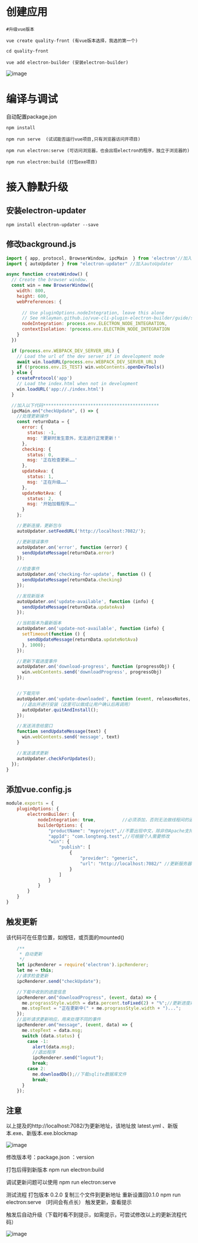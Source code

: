



# 创建应用

```shell
#升级vue版本

vue create quality-front (有vue版本选择，我选的第一个)

cd quality-front

vue add electron-builder (安装electron-builder)
```
![image](https://user-images.githubusercontent.com/36943744/120418403-0a93cf80-c393-11eb-8686-a497f2e82c0d.png)


# 编译与调试

自动配置package.jon

```shell
npm install

npm run serve  (试试能否运行vue项目,只有浏览器访问开项目)

npm run electron:serve (可访问浏览器，也会出现electron的程序，独立于浏览器的)

npm run electron:build (打包exe项目)
```



# 接入静默升级

## 安装electron-updater

```shell
npm install electron-updater --save
```

## 修改background.js

```js
import { app, protocol, BrowserWindow, ipcMain  } from 'electron'//加入ipcMain
import { autoUpdater } from "electron-updater" //加入autoUpdater

async function createWindow() {
  // Create the browser window.
  const win = new BrowserWindow({
    width: 800,
    height: 600,
    webPreferences: {
      
      // Use pluginOptions.nodeIntegration, leave this alone
      // See nklayman.github.io/vue-cli-plugin-electron-builder/guide/security.html#node-integration for more info
      nodeIntegration: process.env.ELECTRON_NODE_INTEGRATION,
      contextIsolation: !process.env.ELECTRON_NODE_INTEGRATION
    }
  })

  if (process.env.WEBPACK_DEV_SERVER_URL) {
    // Load the url of the dev server if in development mode
    await win.loadURL(process.env.WEBPACK_DEV_SERVER_URL)
    if (!process.env.IS_TEST) win.webContents.openDevTools()
  } else {
    createProtocol('app')
    // Load the index.html when not in development
    win.loadURL('app://./index.html')
  }

  //加入以下代码********************************************
  ipcMain.on("checkUpdate", () => {
    //处理更新操作
    const returnData = {
      error: {
        status: -1,
        msg: '更新时发生意外，无法进行正常更新！'
      },
      checking: {
        status: 0,
        msg: '正在检查更新……'
      },
      updateAva: {
        status: 1,
        msg: '正在升级……'
      },
      updateNotAva: {
        status: 2,
        msg: '开始加载程序……'
      }
    };

    //更新连接，更新包与
    autoUpdater.setFeedURL('http://localhost:7082/');

    //更新错误事件
    autoUpdater.on('error', function (error) {
      sendUpdateMessage(returnData.error)
    });

    //检查事件
    autoUpdater.on('checking-for-update', function () {
      sendUpdateMessage(returnData.checking)
    });

    //发现新版本
    autoUpdater.on('update-available', function (info) {
      sendUpdateMessage(returnData.updateAva)
    });

    //当前版本为最新版本
    autoUpdater.on('update-not-available', function (info) {
      setTimeout(function () {
        sendUpdateMessage(returnData.updateNotAva)
      }, 1000);
    });

    //更新下载进度事件
    autoUpdater.on('download-progress', function (progressObj) {
      win.webContents.send('downloadProgress', progressObj)
    });


    //下载完毕
    autoUpdater.on('update-downloaded', function (event, releaseNotes, releaseName, releaseDate, updateUrl, quitAndUpdate) {
      //退出并进行安装（这里可以做成让用户确认后再调用）
      autoUpdater.quitAndInstall();
    });

    //发送消息给窗口
    function sendUpdateMessage(text) {
      win.webContents.send('message', text)
    }

    //发送请求更新
    autoUpdater.checkForUpdates();
  });
}
```

## 添加vue.config.js

```js
module.exports = {
	pluginOptions: {
		electronBuilder: {
            nodeIntegration: true,    		//必须添加，否则无法做线程间的通信
			builderOptions: {
				"productName": "myproject",//不要出现中文，除非你Apache支持中文路径
				"appId": "com.longteng.test",//可根据个人需要修改
				"win": {
					"publish": [
						{
							"provider": "generic",
							"url": "http://localhost:7082/" //更新服务器地址,可为空
						}
					]
				}
			}
		}
	}
}
```

## 触发更新

该代码可在任意位置，如按钮，或页面的mounted()

```js
    /**
     * 自动更新
     */
    let ipcRenderer = require('electron').ipcRenderer;
    let me = this;
    //请求检查更新
    ipcRenderer.send("checkUpdate");

    //下载中收到的进度信息
    ipcRenderer.on("downloadProgress", (event, data) => {
      me.prograssStyle.width = data.percent.toFixed(2) + "%";//更新进度条样式
      me.stepText = "正在更新中(" + me.prograssStyle.width + ")...";
    });
    //监听请求更新响应，用来处理不同的事件
    ipcRenderer.on("message", (event, data) => {
      me.stepText = data.msg;
      switch (data.status) {
        case -1:
          alert(data.msg);
          //退出程序
          ipcRenderer.send("logout");
          break;
        case 2:
          me.downloadDb();//下载sqlite数据库文件
          break;
      }
    });
```

## 注意

以上提及的http://localhost:7082/为更新地址，该地址放  latest.yml 、新版本.exe、新版本.exe.blockmap

![image](https://user-images.githubusercontent.com/36943744/120418423-17182800-c393-11eb-8d3f-4fd23be3f371.png)

修改版本号：package.json ：version

打包后得到新版本 npm run electron:build

调试更新问题可以使用 npm run electron:serve

测试流程
打包版本 0.2.0
复制三个文件到更新地址
重新设置回0.1.0
npm run electron:serve （时间会有点长）
触发更新，查看提示

触发后自动升级（下载时看不到提示，如需提示，可尝试修改以上的更新流程代码）

![image](https://user-images.githubusercontent.com/36943744/120418441-1f706300-c393-11eb-8f84-f945059a6ad1.png)

